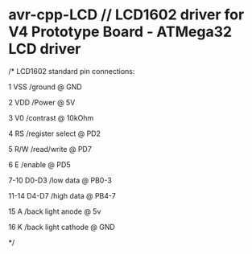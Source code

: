 # avr-cpp-LCD // LCD1602 driver for V4 Prototype Board - ATMega32 LCD driver

/*
LCD1602 standard pin connections:

1		    VSS		  /ground				          @	GND

2		    VDD		  /Power				          @	5V

3		    V0		  /contrast			          @	10kOhm

4		    RS		  /register select	      @	PD2

5		    R/W		  /read/write			        @	PD7

6		    E		    /enable				          @	PD5

7-10	  D0-D3	  /low data			          @	PB0-3

11-14	  D4-D7	  /high data			        @	PB4-7

15		  A		    /back light anode	      @	5v

16		  K		    /back light cathode	    @	GND

*/
